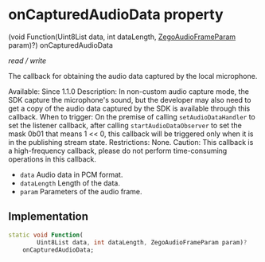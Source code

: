 


# onCapturedAudioData property







(void Function(Uint8List data, int dataLength, [ZegoAudioFrameParam](../../zego_uikit_prebuilt_live_audio_room/ZegoAudioFrameParam-class.md) param)?) onCapturedAudioData
  
_<span class="feature">read / write</span>_



<p>The callback for obtaining the audio data captured by the local microphone.</p>
<p>Available: Since 1.1.0
Description: In non-custom audio capture mode, the SDK capture the microphone's sound, but the developer may also need to get a copy of the audio data captured by the SDK is available through this callback.
When to trigger: On the premise of calling <code>setAudioDataHandler</code> to set the listener callback, after calling <code>startAudioDataObserver</code> to set the mask 0b01 that means 1 &lt;&lt; 0, this callback will be triggered only when it is in the publishing stream state.
Restrictions: None.
Caution: This callback is a high-frequency callback, please do not perform time-consuming operations in this callback.</p>
<ul>
<li><code>data</code> Audio data in PCM format.</li>
<li><code>dataLength</code> Length of the data.</li>
<li><code>param</code> Parameters of the audio frame.</li>
</ul>



## Implementation

```dart
static void Function(
        Uint8List data, int dataLength, ZegoAudioFrameParam param)?
    onCapturedAudioData;
```








